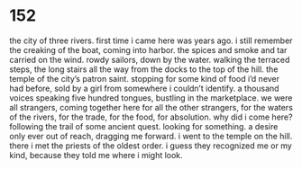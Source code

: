 # 152

the city of three rivers. first time i came here was years ago. i still remember the creaking of the boat, coming into harbor. the spices and smoke and tar carried on the wind. rowdy sailors, down by the water. walking the terraced steps, the long stairs all the way from the docks to the top of the hill. the temple of the city’s patron saint. stopping for some kind of food i’d never had before, sold by a girl from somewhere i couldn’t identify. a thousand voices speaking five hundred tongues, bustling in the marketplace. we were all strangers, coming together here for all the other strangers, for the waters of the rivers, for the trade, for the food, for absolution. why did i come here? following the trail of some ancient quest. looking for something. a desire only ever out of reach, dragging me forward. i went to the temple on the hill. there i met the priests of the oldest order. i guess they recognized me or my kind, because they told me where i might look.
